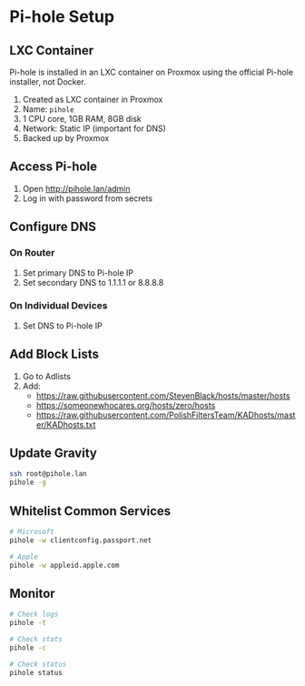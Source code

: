 # Pi-hole Setup

## LXC Container

Pi-hole is installed in an LXC container on Proxmox using the official Pi-hole installer, not Docker.

1. Created as LXC container in Proxmox
2. Name: `pihole`
3. 1 CPU core, 1GB RAM, 8GB disk
4. Network: Static IP (important for DNS)
5. Backed up by Proxmox

## Access Pi-hole

1. Open http://pihole.lan/admin
2. Log in with password from secrets

## Configure DNS

### On Router
1. Set primary DNS to Pi-hole IP
2. Set secondary DNS to 1.1.1.1 or 8.8.8.8

### On Individual Devices
1. Set DNS to Pi-hole IP

## Add Block Lists

1. Go to Adlists
2. Add:
   - https://raw.githubusercontent.com/StevenBlack/hosts/master/hosts
   - https://someonewhocares.org/hosts/zero/hosts
   - https://raw.githubusercontent.com/PolishFiltersTeam/KADhosts/master/KADhosts.txt

## Update Gravity

```bash
ssh root@pihole.lan
pihole -g
```

## Whitelist Common Services

```bash
# Microsoft
pihole -w clientconfig.passport.net

# Apple
pihole -w appleid.apple.com
```

## Monitor

```bash
# Check logs
pihole -t

# Check stats
pihole -c

# Check status
pihole status
```